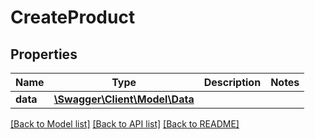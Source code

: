 # CreateProduct

## Properties
Name | Type | Description | Notes
------------ | ------------- | ------------- | -------------
**data** | [**\Swagger\Client\Model\Data**](Data.md) |  | 

[[Back to Model list]](../../README.md#documentation-for-models) [[Back to API list]](../../README.md#documentation-for-api-endpoints) [[Back to README]](../../README.md)

